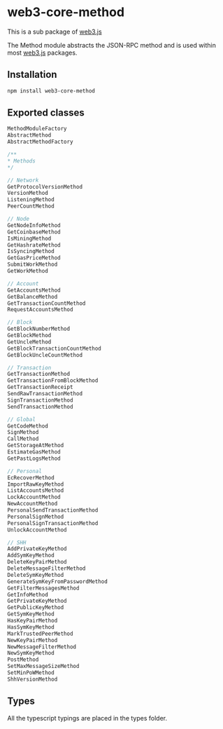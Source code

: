 # web3-core-method

This is a sub package of [web3.js][repo]

The Method module abstracts the JSON-RPC method and is used within most [web3.js][repo] packages.

## Installation

```bash
npm install web3-core-method
```

## Exported classes

 ``` js
 MethodModuleFactory
 AbstractMethod 
 AbstractMethodFactory
 
 /**
 * Methods
 */
 
 // Network
 GetProtocolVersionMethod 
 VersionMethod 
 ListeningMethod 
 PeerCountMethod 
 
 // Node
 GetNodeInfoMethod
 GetCoinbaseMethod
 IsMiningMethod 
 GetHashrateMethod
 IsSyncingMethod
 GetGasPriceMethod
 SubmitWorkMethod
 GetWorkMethod
 
 // Account
 GetAccountsMethod
 GetBalanceMethod
 GetTransactionCountMethod
 RequestAccountsMethod
 
 // Block
 GetBlockNumberMethod
 GetBlockMethod 
 GetUncleMethod 
 GetBlockTransactionCountMethod
 GetBlockUncleCountMethod
 
 // Transaction
 GetTransactionMethod
 GetTransactionFromBlockMethod
 GetTransactionReceipt
 SendRawTransactionMethod
 SignTransactionMethod
 SendTransactionMethod
 
 // Global
 GetCodeMethod
 SignMethod
 CallMethod
 GetStorageAtMethod
 EstimateGasMethod
 GetPastLogsMethod
 
 // Personal
 EcRecoverMethod
 ImportRawKeyMethod
 ListAccountsMethod
 LockAccountMethod
 NewAccountMethod
 PersonalSendTransactionMethod
 PersonalSignMethod
 PersonalSignTransactionMethod
 UnlockAccountMethod
 
 // SHH
 AddPrivateKeyMethod
 AddSymKeyMethod
 DeleteKeyPairMethod
 DeleteMessageFilterMethod
 DeleteSymKeyMethod
 GenerateSymKeyFromPasswordMethod
 GetFilterMessagesMethod
 GetInfoMethod
 GetPrivateKeyMethod
 GetPublicKeyMethod
 GetSymKeyMethod
 HasKeyPairMethod
 HasSymKeyMethod
 MarkTrustedPeerMethod
 NewKeyPairMethod
 NewMessageFilterMethod
 NewSymKeyMethod
 PostMethod
 SetMaxMessageSizeMethod
 SetMinPoWMethod
 ShhVersionMethod
```

## Types 

All the typescript typings are placed in the types folder. 

[docs]: http://web3js.readthedocs.io/en/1.0/
[repo]: https://github.com/ethereum/web3.js
